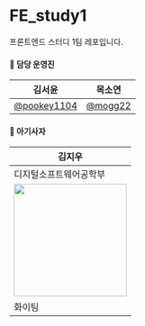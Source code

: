 # FE_study1

프론트엔드 스터디 1팀 레포입니다.

#### 🦁 담당 운영진

| 김서윤                                       | 목소연                               |
| -------------------------------------------- | ------------------------------------ |
| [@pookey1104](https://github.com/pookey1104) | [@mogg22](https://github.com/mogg22) |

#### 🦁 아기사자
| 김지우 |
| --- |
| 디지털소프트웨어공학부 |
| <img width="200" src="https://avatars.githubusercontent.com/u/202631635?v=4"> |
| 화이팅 |